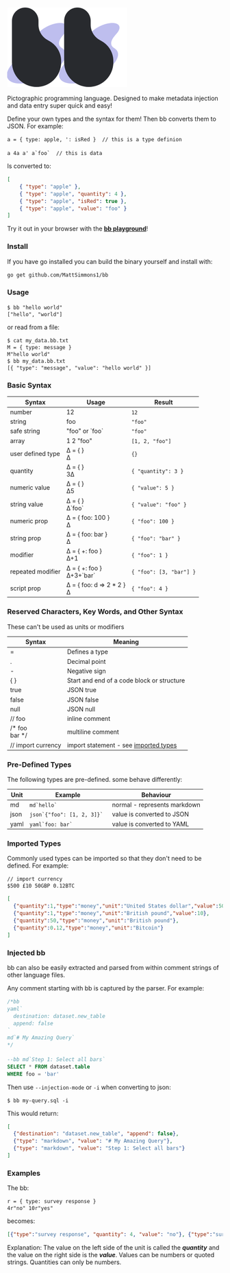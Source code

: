 
![bb logo](./playground/logo.svg)

Pictographic programming language. Designed to make metadata injection and data entry super quick and easy!

Define your own types and the syntax for them! Then bb converts them to JSON. For example:

    a = { type: apple, ': isRed }  // this is a type definion
    
    a 4a a' a`foo`  // this is data

Is converted to:

```json
[
    { "type": "apple" },
    { "type": "apple", "quantity": 4 },
    { "type": "apple", "isRed": true },
    { "type": "apple", "value": "foo" }
] 
```

Try it out in your browser with the [**bb playground**](https://mattsimmons1.github.io/bb/playground/)!

### Install

If you have go installed you can build the binary yourself and install with:

```bash
go get github.com/MattSimmons1/bb
```

### Usage

```shell-session
$ bb "hello world"  
["hello", "world"]
```

or read from a file:

```shell-session
$ cat my_data.bb.txt
M = { type: message } 
M"hello world" 
$ bb my_data.bb.txt
[{ "type": "message", "value": "hello world" }]
```

### Basic Syntax

| Syntax      | Usage | Result    |
|-------------|-------|-----------|
| number       | 12    | `12`        | 
| string       | foo    | `"foo"`        | 
| safe string  | "foo" or \`foo`   | `"foo"`      | 
| array        | 1 2 "foo"    | `[1, 2, "foo"]` |
| user defined type | ∆ = { }<br>∆ | `{}` | 
| quantity      | ∆ = { }<br>3∆    | `{ "quantity": 3 }` |
| numeric value | ∆ = { }<br>∆5    | `{ "value": 5 }` |
| string value  | ∆ = { }<br>∆\`foo`    | `{ "value": "foo" }` |
| numeric prop  | ∆ = { foo: 100 }<br>∆    | `{ "foo": 100 }`  |
| string prop   | ∆ = { foo: bar }<br>∆    | `{ "foo": "bar" }` |
| modifier          | ∆ = { +: foo }<br>∆+1        | `{ "foo": 1 }`          |
| repeated modifier | ∆ = { +: foo }<br>∆+3+\`bar` | `{ "foo": [3, "bar"] }` |
| script prop       | ∆ = { foo: d => 2 * 2 }<br>∆ | `{ "foo": 4 }`          |

### Reserved Characters, Key Words, and Other Syntax

These can't be used as units or modifiers

| Syntax     | Meaning    |
|------------|------------|
| =          | Defines a type |
| .          | Decimal point  |
| -          | Negative sign  |
| { }        | Start and end of a code block or structure |
| true       | JSON true  |
| false      | JSON false |
| null       | JSON null  |
| // foo  | inline comment |
| /* foo<br>bar \*/ | multiline comment | 
| // import currency | import statement - see [imported types](#imported-types)  |  


### Pre-Defined Types

The following types are pre-defined. some behave differently: 

| Unit  | Example | Behaviour  |
|-------|---------|------------|
| md    | ```md`hello` ```                | normal - represents markdown |
| json  | ```json`{"foo": [1, 2, 3]}` ``` | value is converted to JSON |
| yaml  | ```yaml`foo: bar` ```           | value is converted to YAML |


### Imported Types

Commonly used types can be imported so that they don't need to be defined. For example:

```text
// import currency
$500 £10 50GBP 0.12BTC
```

```json
[
  {"quantity":1,"type":"money","unit":"United States dollar","value":500},
  {"quantity":1,"type":"money","unit":"British pound","value":10},
  {"quantity":50,"type":"money","unit":"British pound"},
  {"quantity":0.12,"type":"money","unit":"Bitcoin"}
]
```


### Injected bb

bb can also be easily extracted and parsed from within comment strings of other language files.

Any comment starting with bb is captured by the parser. For example:

```sql
/*bb
yaml`
  destination: dataset.new_table
  append: false
`
md`# My Amazing Query`
*/

--bb md`Step 1: Select all bars`
SELECT * FROM dataset.table
WHERE foo = 'bar'
```

Then use `--injection-mode` or `-i` when converting to json:

```shell-session
$ bb my-query.sql -i
```

This would return:

```json
[
  {"destination": "dataset.new_table", "append": false},
  {"type": "markdown", "value": "# My Amazing Query"},
  {"type": "markdown", "value": "Step 1: Select all bars"}
]
```

### Examples

The bb: 
```
r = { type: survey response }
4r"no" 10r"yes"
```
becomes:
 
```json
[{"type":"survey response", "quantity": 4, "value": "no"}, {"type":"survey response", "quantity": 10, "value": "yes"}]
```
 
Explanation: The value on the left side of the unit is called the **_quantity_** and the value on the right side is the **_value_**. Values can be numbers or quoted strings. Quantities can only be numbers. 

